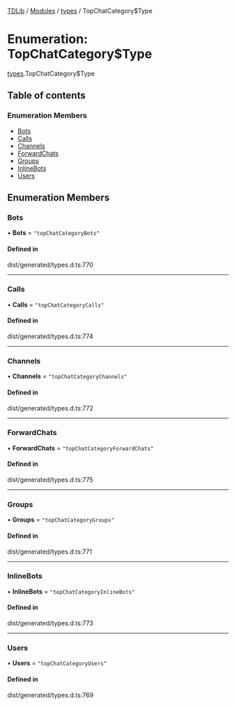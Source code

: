 [TDLib](../README.md) / [Modules](../modules.md) / [types](../modules/types.md) / TopChatCategory$Type

# Enumeration: TopChatCategory$Type

[types](../modules/types.md).TopChatCategory$Type

## Table of contents

### Enumeration Members

- [Bots](types.TopChatCategory_Type.md#bots)
- [Calls](types.TopChatCategory_Type.md#calls)
- [Channels](types.TopChatCategory_Type.md#channels)
- [ForwardChats](types.TopChatCategory_Type.md#forwardchats)
- [Groups](types.TopChatCategory_Type.md#groups)
- [InlineBots](types.TopChatCategory_Type.md#inlinebots)
- [Users](types.TopChatCategory_Type.md#users)

## Enumeration Members

### Bots

• **Bots** = ``"topChatCategoryBots"``

#### Defined in

dist/generated/types.d.ts:770

___

### Calls

• **Calls** = ``"topChatCategoryCalls"``

#### Defined in

dist/generated/types.d.ts:774

___

### Channels

• **Channels** = ``"topChatCategoryChannels"``

#### Defined in

dist/generated/types.d.ts:772

___

### ForwardChats

• **ForwardChats** = ``"topChatCategoryForwardChats"``

#### Defined in

dist/generated/types.d.ts:775

___

### Groups

• **Groups** = ``"topChatCategoryGroups"``

#### Defined in

dist/generated/types.d.ts:771

___

### InlineBots

• **InlineBots** = ``"topChatCategoryInlineBots"``

#### Defined in

dist/generated/types.d.ts:773

___

### Users

• **Users** = ``"topChatCategoryUsers"``

#### Defined in

dist/generated/types.d.ts:769
